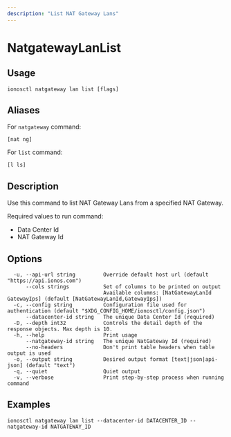 ```yaml
---
description: "List NAT Gateway Lans"
---
```


# NatgatewayLanList

## Usage

```text
ionosctl natgateway lan list [flags]
```

## Aliases

For `natgateway` command:

```text
[nat ng]
```

For `list` command:

```text
[l ls]
```

## Description

Use this command to list NAT Gateway Lans from a specified NAT Gateway.

Required values to run command:

* Data Center Id
* NAT Gateway Id

## Options

```text
  -u, --api-url string         Override default host url (default "https://api.ionos.com")
      --cols strings           Set of columns to be printed on output 
                               Available columns: [NatGatewayLanId GatewayIps] (default [NatGatewayLanId,GatewayIps])
  -c, --config string          Configuration file used for authentication (default "$XDG_CONFIG_HOME/ionosctl/config.json")
      --datacenter-id string   The unique Data Center Id (required)
  -D, --depth int32            Controls the detail depth of the response objects. Max depth is 10.
  -h, --help                   Print usage
      --natgateway-id string   The unique NatGateway Id (required)
      --no-headers             Don't print table headers when table output is used
  -o, --output string          Desired output format [text|json|api-json] (default "text")
  -q, --quiet                  Quiet output
  -v, --verbose                Print step-by-step process when running command
```

## Examples

```text
ionosctl natgateway lan list --datacenter-id DATACENTER_ID --natgateway-id NATGATEWAY_ID
```

